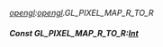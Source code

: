 _[opengl](../../modules/opengl/opengl-module.md):[opengl](../../modules/opengl/opengl-module.md).GL\_PIXEL\_MAP\_R\_TO\_R_
##### Const GL\_PIXEL\_MAP\_R\_TO\_R:[Int](../../modules/wonkey/wonkey-types-int.md)
